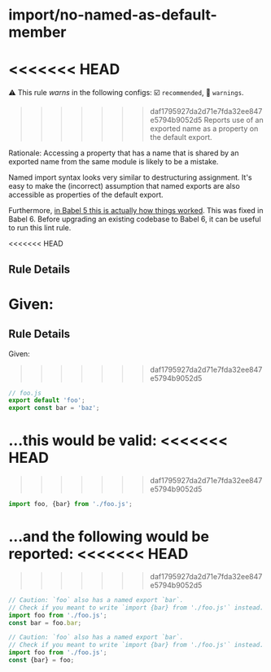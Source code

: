 # import/no-named-as-default-member

<<<<<<< HEAD
=======
⚠️ This rule _warns_ in the following configs: ☑️ `recommended`, 🚸 `warnings`.

<!-- end auto-generated rule header -->

>>>>>>> daf1795927da2d71e7fda32ee847e5794b9052d5
Reports use of an exported name as a property on the default export.

Rationale: Accessing a property that has a name that is shared by an exported
name from the same module is likely to be a mistake.

Named import syntax looks very similar to destructuring assignment. It's easy to
make the (incorrect) assumption that named exports are also accessible as
properties of the default export.

Furthermore, [in Babel 5 this is actually how things worked][blog]. This was
fixed in Babel 6. Before upgrading an existing codebase to Babel 6, it can be
useful to run this lint rule.

<<<<<<< HEAD

[blog]: https://kentcdodds.com/blog/misunderstanding-es6-modules-upgrading-babel-tears-and-a-solution


## Rule Details

Given:
=======
[blog]: https://kentcdodds.com/blog/misunderstanding-es6-modules-upgrading-babel-tears-and-a-solution

## Rule Details

Given:

>>>>>>> daf1795927da2d71e7fda32ee847e5794b9052d5
```js
// foo.js
export default 'foo';
export const bar = 'baz';
```

...this would be valid:
<<<<<<< HEAD
=======

>>>>>>> daf1795927da2d71e7fda32ee847e5794b9052d5
```js
import foo, {bar} from './foo.js';
```

...and the following would be reported:
<<<<<<< HEAD
=======

>>>>>>> daf1795927da2d71e7fda32ee847e5794b9052d5
```js
// Caution: `foo` also has a named export `bar`.
// Check if you meant to write `import {bar} from './foo.js'` instead.
import foo from './foo.js';
const bar = foo.bar;
```

```js
// Caution: `foo` also has a named export `bar`.
// Check if you meant to write `import {bar} from './foo.js'` instead.
import foo from './foo.js';
const {bar} = foo;
```
